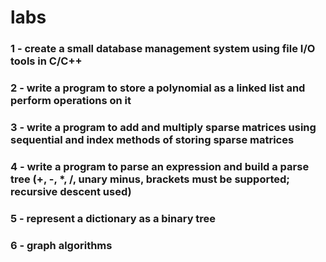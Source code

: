 # labs
### 1 - create a small database management system using file I/O tools in C/C++
### 2 - write a program to store a polynomial as a linked list and perform operations on it
### 3 - write a program to add and multiply sparse matrices using sequential and index methods of storing sparse matrices
### 4 - write a program to parse an expression and build a parse tree (+, -, *, /, unary minus, brackets must be supported; recursive descent used)
### 5 - represent a dictionary as a binary tree
### 6 - graph algorithms
